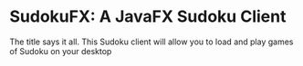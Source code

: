 # SudokuFX: A JavaFX Sudoku Client
The title says it all. This Sudoku client will allow you to load and play games of Sudoku on your desktop
